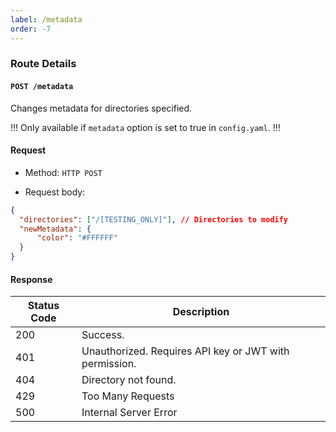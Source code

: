 ```yaml
---
label: /metadata
order: -7
---
```


### Route Details

#### ```POST /metadata```

Changes metadata for directories specified.

!!!
Only available if `metadata` option is set to true in `config.yaml`.
!!!

#### Request

- Method: `HTTP POST`

- Request body: 
```json
{
  "directories": ["/[TESTING_ONLY]"], // Directories to modify
  "newMetadata": {
      "color": "#FFFFFF"
  }
}
```

#### Response

Status Code | Description                                                                             
---         | ---                                                                                  
200         | Success.
401         | Unauthorized. Requires API key or JWT with permission.
404         | Directory not found.
429         | Too Many Requests
500         | Internal Server Error